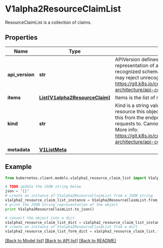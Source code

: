 # V1alpha2ResourceClaimList

ResourceClaimList is a collection of claims.

## Properties

Name | Type | Description | Notes
------------ | ------------- | ------------- | -------------
**api_version** | **str** | APIVersion defines the versioned schema of this representation of an object. Servers should convert recognized schemas to the latest internal value, and may reject unrecognized values. More info: https://git.k8s.io/community/contributors/devel/sig-architecture/api-conventions.md#resources | [optional] 
**items** | [**List[V1alpha2ResourceClaim]**](V1alpha2ResourceClaim.md) | Items is the list of resource claims. | 
**kind** | **str** | Kind is a string value representing the REST resource this object represents. Servers may infer this from the endpoint the kubernetes.client submits requests to. Cannot be updated. In CamelCase. More info: https://git.k8s.io/community/contributors/devel/sig-architecture/api-conventions.md#types-kinds | [optional] 
**metadata** | [**V1ListMeta**](V1ListMeta.md) |  | [optional] 

## Example

```python
from kubernetes.client.models.v1alpha2_resource_claim_list import V1alpha2ResourceClaimList

# TODO update the JSON string below
json = "{}"
# create an instance of V1alpha2ResourceClaimList from a JSON string
v1alpha2_resource_claim_list_instance = V1alpha2ResourceClaimList.from_json(json)
# print the JSON string representation of the object
print V1alpha2ResourceClaimList.to_json()

# convert the object into a dict
v1alpha2_resource_claim_list_dict = v1alpha2_resource_claim_list_instance.to_dict()
# create an instance of V1alpha2ResourceClaimList from a dict
v1alpha2_resource_claim_list_form_dict = v1alpha2_resource_claim_list.from_dict(v1alpha2_resource_claim_list_dict)
```
[[Back to Model list]](../README.md#documentation-for-models) [[Back to API list]](../README.md#documentation-for-api-endpoints) [[Back to README]](../README.md)



